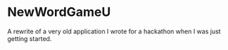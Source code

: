 # NewWordGameU
A rewrite of a very old application I wrote for a hackathon when I was just getting started.
